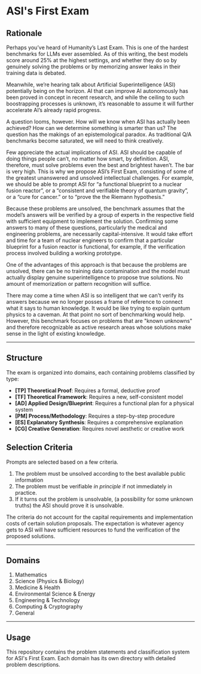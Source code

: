 # ASI's First Exam


## Rationale

Perhaps you’ve heard of Humanity’s Last Exam. This is one of the hardest benchmarks for LLMs ever assembled. As of this writing, the best models  score around 25% at the highest settings, and whether they do so by genuinely solving the problems or by memorizing answer leaks in their training data is debated. 

Meanwhile, we’re hearing talk about Artificial Superintelligence (ASI) potentially being on the horizon. AI that can improve AI autonomously has been proved in concept in recent research, and while the ceiling to such boostrapping processes is unknown, it’s reasonable to assume it will further accelerate AI’s already rapid progress.

A question looms, however. How will we know when ASI has actually been achieved? How can we determine something is smarter than us? The question has the makings of an epistemological paradox. As traditional Q/A benchmarks become saturated, we will need to think creatively.

Few appreciate the actual implications of ASI. ASI should be capable of doing things people can’t, no matter how smart, by definition. ASI, therefore, must solve problems even the best and brightest haven’t. The bar is very high. This is why we propose ASI’s First Exam, consisting of some of the greatest unanswered and unsolved intellectual challenges. For example, we should be able to prompt ASI for “a functional blueprint to a nuclear fusion reactor”, or a “consistent and verifiable theory of quantum gravity”, or a “cure for cancer.” or to “prove the the Riemann hypothesis.” 

Because these problems are unsolved, the benchmark assumes that the model’s answers will be verified by a group of experts in the respective field with sufficient equipment to implement the solution. Confirming some answers to many of these questions, particularly the medical and engineering problems, are necessarily capital-intensive. It would take effort and time for a team of nuclear engineers to confirm that a particular blueprint for a fusion reactor is functional, for example, if the verification process involved building a working prototype. 

One of the advantages of this approach is that because the problems are unsolved, there can be no training data contamination and the model must actually display genuine superintelligence to propose true solutions. No amount of memorization or pattern recognition will suffice. 

There may come a time when ASI is so intelligent that we can't verify its answers because we no longer posses a frame of reference to connect what it says to human knowledge. It would be like trying to explain quntum physics to a caveman. At that point no sort of benchmarking would help. However, this benchmark focuses on problems that are "known unknowns" and therefore recognizable as active research areas whose solutions make sense in the light of existing knowledge.

---

## Structure

The exam is organized into domains, each containing problems classified by type:

- **[TP] Theoretical Proof**: Requires a formal, deductive proof
- **[TF] Theoretical Framework**: Requires a new, self-consistent model
- **[AD] Applied Design/Blueprint**: Requires a functional plan for a physical system
- **[PM] Process/Methodology**: Requires a step-by-step procedure
- **[ES] Explanatory Synthesis**: Requires a comprehensive explanation
- **[CG] Creative Generation**: Requires novel aesthetic or creative work

## Selection Criteria
Prompts are selected based on a few criteria. 

1. The problem must be unsolved according to the best available public information
2. The problem must be verifiable *in principle* if not immediately in practice. 
3. If it turns out the problem is unsolvable, (a possibility for some unknown truths) the ASI should prove it is unsolvable.

The criteria do not account for the capital requirements and implementation costs of certain solution proposals. The expectation is whatever agency gets to ASI will have sufficient resources to fund the verification of the proposed solutions. 

---

## Domains

1. Mathematics
2. Science (Physics & Biology)
3. Medicine & Health
4. Environmental Science & Energy
5. Engineering & Technology
6. Computing & Cryptography
7. General

---

## Usage

This repository contains the problem statements and classification system for ASI's First Exam. Each domain has its own directory with detailed problem descriptions.


